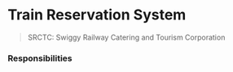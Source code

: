 # Train Reservation System

> SRCTC: Swiggy Railway Catering and Tourism Corporation

### Responsibilities